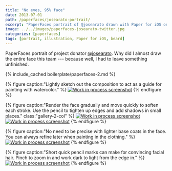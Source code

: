 ```yaml
---
title: "No eyes, 95% face"
date: 2013-07-01
path: /paperfaces/josearato-portrait/
excerpt: "PaperFaces portrait of @josearato drawn with Paper for iOS on an iPad."
image: ../../images/paperfaces-josearato-twitter.jpg
categories: [paperfaces]
tags: [portrait, illustration, Paper for iOS, beard]
---
```


PaperFaces portrait of project donator [@josearato](https://twitter.com/josearato). Why did I almost draw the entire face this team --- because well, I had to leave something unfinished.

{% include_cached boilerplate/paperfaces-2.md %}

{% figure caption:"Lightly sketch out the composition to act as a guide for painting with watercolor." %}
[![Work in process screenshot](../../images/paperfaces-josearato-process-1-600.jpg)](../../images/paperfaces-josearato-process-1-lg.jpg)
{% endfigure %}

{% figure caption:"Render the face gradually and move quickly to soften each stroke. Use the pencil to tighten up edges and add shadows in small places." class:"gallery-2-col" %}
[![Work in process screenshot](../../images/paperfaces-josearato-process-2-600.jpg)](../../images/paperfaces-josearato-process-2-lg.jpg)
[![Work in process screenshot](../../images/paperfaces-josearato-process-3-600.jpg)](../../images/paperfaces-josearato-process-3-lg.jpg)
{% endfigure %}

{% figure caption:"No need to be precise with lighter base coats in the face. You can always refine later when painting in the clothing." %}
[![Work in process screenshot](../../images/paperfaces-josearato-process-4-600.jpg)](../../images/paperfaces-josearato-process-4-lg.jpg)
{% endfigure %}

{% figure caption:"Short quick pencil marks can make for convincing facial hair. Pinch to zoom in and work dark to light from the edge in." %}
[![Work in process screenshot](../../images/paperfaces-josearato-process-5-600.jpg)](../../images/paperfaces-josearato-process-5-lg.jpg)
{% endfigure %}

